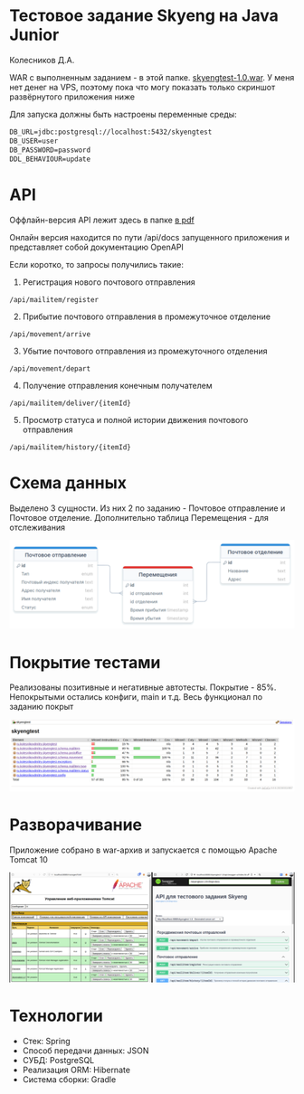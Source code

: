# Тестовое задание Skyeng на Java Junior

Колесников Д.А.

WAR с выполненным заданием - в этой папке. [skyengtest-1.0.war](skyengtest-1.0.war). У меня нет денег на VPS, поэтому пока что могу показать только скриншот развёрнутого приложения ниже

Для запуска должны быть настроены переменные среды:

```
DB_URL=jdbc:postgresql://localhost:5432/skyengtest
DB_USER=user
DB_PASSWORD=password
DDL_BEHAVIOUR=update
```

# API

Оффлайн-версия API лежит здесь в папке [в pdf](readme-files/open-api.pdf)

Онлайн версия находится по пути /api/docs запущенного приложения и представляет собой документацию OpenAPI

Если коротко, то запросы получились такие:

1. Регистрация нового почтового отправления

```
/api/mailitem/register
```

2. Прибытие почтового отправления в промежуточное отделение

```
/api/movement/arrive
```

3. Убытие почтового отправления из промежуточного отделения

```
/api/movement/depart
```

4. Получение отправления конечным получателем

```
/api/mailitem/deliver/{itemId}
```

5. Просмотр статуса и полной истории движения почтового отправления

```
/api/mailitem/history/{itemId}
```

# Схема данных

Выделено 3 сущности. Из них 2 по заданию - Почтовое отправление и Почтовое отделение. Дополнительно таблица Перемещения - для отслеживания

![Схема данных](readme-files/schema.png)

# Покрытие тестами

Реализованы позитивные и негативные автотесты. Покрытие - 85%. Непокрытыми остались конфиги, main и т.д. Весь функционал по заданию покрыт

![Отчёт JaCoCo](readme-files/jacoco.png)

# Разворачивание

Приложение собрано в war-архив и запускается с помощью Apache Tomcat 10

![Apache Tomcat](readme-files/tomcat.png)

# Технологии

- Стек: Spring
- Способ передачи данных: JSON
- СУБД: PostgreSQL
- Реализация ORM: Hibernate
- Система сборки: Gradle
